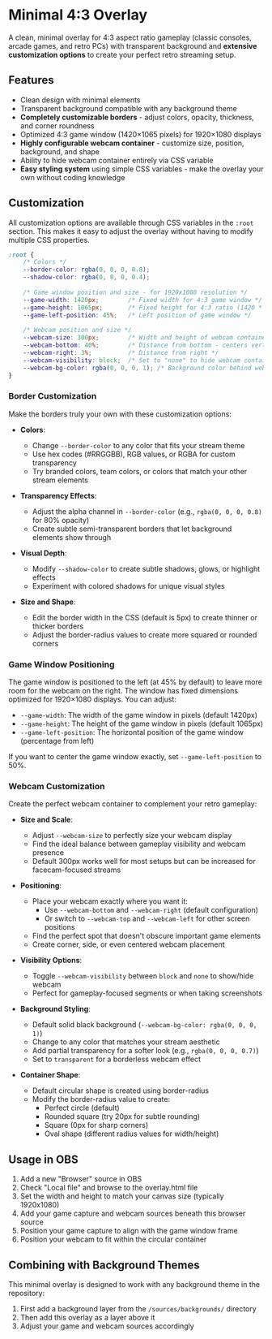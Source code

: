 # Minimal 4:3 Overlay

A clean, minimal overlay for 4:3 aspect ratio gameplay (classic consoles, arcade games, and retro PCs) with transparent background and **extensive customization options** to create your perfect retro streaming setup.

## Features

- Clean design with minimal elements
- Transparent background compatible with any background theme
- **Completely customizable borders** - adjust colors, opacity, thickness, and corner roundness
- Optimized 4:3 game window (1420×1065 pixels) for 1920×1080 displays
- **Highly configurable webcam container** - customize size, position, background, and shape
- Ability to hide webcam container entirely via CSS variable
- **Easy styling system** using simple CSS variables - make the overlay your own without coding knowledge

## Customization

All customization options are available through CSS variables in the `:root` section. This makes it easy to adjust the overlay without having to modify multiple CSS properties.

```css
:root {
    /* Colors */
    --border-color: rgba(0, 0, 0, 0.8);
    --shadow-color: rgba(0, 0, 0, 0.4);
    
    /* Game window position and size - for 1920x1080 resolution */
    --game-width: 1420px;        /* Fixed width for 4:3 game window */
    --game-height: 1065px;       /* Fixed height for 4:3 ratio (1420 * 3/4) */
    --game-left-position: 45%;   /* Left position of game window */
    
    /* Webcam position and size */
    --webcam-size: 300px;        /* Width and height of webcam container */
    --webcam-bottom: 40%;        /* Distance from bottom - centers vertically */
    --webcam-right: 3%;          /* Distance from right */
    --webcam-visibility: block;  /* Set to "none" to hide webcam container */
    --webcam-bg-color: rgba(0, 0, 0, 1); /* Background color behind webcam - solid black */
}
```

### Border Customization

Make the borders truly your own with these customization options:

- **Colors**: 
  - Change `--border-color` to any color that fits your stream theme
  - Use hex codes (#RRGGBB), RGB values, or RGBA for custom transparency
  - Try branded colors, team colors, or colors that match your other stream elements

- **Transparency Effects**:
  - Adjust the alpha channel in `--border-color` (e.g., `rgba(0, 0, 0, 0.8)` for 80% opacity)
  - Create subtle semi-transparent borders that let background elements show through

- **Visual Depth**:
  - Modify `--shadow-color` to create subtle shadows, glows, or highlight effects
  - Experiment with colored shadows for unique visual styles

- **Size and Shape**:
  - Edit the border width in the CSS (default is 5px) to create thinner or thicker borders
  - Adjust the border-radius values to create more squared or rounded corners

### Game Window Positioning

The game window is positioned to the left (at 45% by default) to leave more room for the webcam on the right. The window has fixed dimensions optimized for 1920×1080 displays. You can adjust:

- `--game-width`: The width of the game window in pixels (default 1420px)
- `--game-height`: The height of the game window in pixels (default 1065px)
- `--game-left-position`: The horizontal position of the game window (percentage from left)

If you want to center the game window exactly, set `--game-left-position` to 50%.

### Webcam Customization

Create the perfect webcam container to complement your retro gameplay:

- **Size and Scale**: 
  - Adjust `--webcam-size` to perfectly size your webcam display
  - Find the ideal balance between gameplay visibility and webcam presence
  - Default 300px works well for most setups but can be increased for facecam-focused streams

- **Positioning**:
  - Place your webcam exactly where you want it:
    - Use `--webcam-bottom` and `--webcam-right` (default configuration)
    - Or switch to `--webcam-top` and `--webcam-left` for other screen positions
  - Find the perfect spot that doesn't obscure important game elements
  - Create corner, side, or even centered webcam placement

- **Visibility Options**:
  - Toggle `--webcam-visibility` between `block` and `none` to show/hide webcam
  - Perfect for gameplay-focused segments or when taking screenshots

- **Background Styling**:
  - Default solid black background (`--webcam-bg-color: rgba(0, 0, 0, 1)`)
  - Change to any color that matches your stream aesthetic
  - Add partial transparency for a softer look (e.g., `rgba(0, 0, 0, 0.7)`)
  - Set to `transparent` for a borderless webcam effect

- **Container Shape**:
  - Default circular shape is created using border-radius
  - Modify the border-radius value to create:
    - Perfect circle (default)
    - Rounded square (try 20px for subtle rounding)
    - Square (0px for sharp corners)
    - Oval shape (different radius values for width/height)

## Usage in OBS

1. Add a new "Browser" source in OBS
2. Check "Local file" and browse to the overlay.html file
3. Set the width and height to match your canvas size (typically 1920x1080)
4. Add your game capture and webcam sources beneath this browser source
5. Position your game capture to align with the game window frame
6. Position your webcam to fit within the circular container

## Combining with Background Themes

This minimal overlay is designed to work with any background theme in the repository:

1. First add a background layer from the `/sources/backgrounds/` directory
2. Then add this overlay as a layer above it
3. Adjust your game and webcam sources accordingly